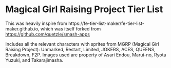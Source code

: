 # Magical Girl Raising Project Tier List

This was heavily inspire from https://fe-tier-list-maker/fe-tier-list-maker.github.io, which was itself forked from https://github.com/quetzle/smash-apps

Includes all the relevant characters with sprites from MGRP (Magical Girl Raising Project): Unmarked, Restart, Limited, JOKERS, ACES, QUEENS, Breakdown, F2P.
Images used are property of Asari Endou, Marui-no, Ryota Yuzuki, and Takarajimasha.
